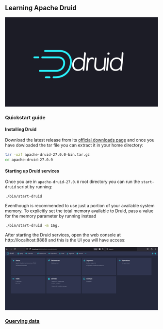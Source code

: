 ## Learning Apache Druid

  ![Druid_logo](img/druid_logo.png)


### Quickstart guide

#### Installing Druid

Download the latest release from its [official downloads page](https://www.apache.org/dyn/closer.cgi?path=/druid/27.0.0/apache-druid-27.0.0-bin.tar.gz) and once you have dowloaded the tar file you can extract it in your home directory:

```bash
tar -xzf apache-druid-27.0.0-bin.tar.gz
cd apache-druid-27.0.0
```

#### Starting up Druid services

Once you are in `apache-druid-27.0.0` root directory you can run the `start-druid` script by running:

```bash
./bin/start-druid
```

Eventhough is recommended to use just a portion of your available system memory. To explicitly set the total memory available to Druid, pass a value for the memory parameter by running instead

```bash
./bin/start-druid -m 16g.
```

After starting the Druid services, open the web console at http://localhost:8888 and this is the UI you will have access:

  ![Druid_UI](img/druid_console.png)


### [Querying data](https://druid.apache.org/docs/latest/tutorials/tutorial-batch/#loading-data-with-a-spec-via-console)

